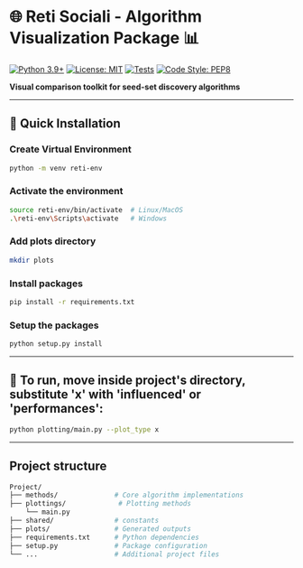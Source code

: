 # 🌐 Reti Sociali - Algorithm Visualization Package 📊

[![Python 3.9+](https://img.shields.io/badge/python-3.9+-blue.svg)](https://www.python.org/downloads/)
[![License: MIT](https://img.shields.io/badge/License-MIT-yellow.svg)](https://opensource.org/licenses/MIT)
[![Tests](https://img.shields.io/badge/tests-passing-brightgreen)]()
[![Code Style: PEP8](https://img.shields.io/badge/code%20style-PEP8-brightgreen.svg)](https://www.python.org/dev/peps/pep-0008/)

**Visual comparison toolkit for seed-set discovery algorithms**  

---

## 🔧 Quick Installation

### Create Virtual Environment
```bash
python -m venv reti-env
```
### Activate the environment
```bash
source reti-env/bin/activate  # Linux/MacOS
.\reti-env\Scripts\activate   # Windows
```
### Add plots directory
```bash
mkdir plots
```
### Install packages 
```bash
pip install -r requirements.txt
```
### Setup the packages
```bash
python setup.py install
```
---
## 🚀 To run, move inside project's directory, substitute 'x' with 'influenced' or 'performances':
```bash
python plotting/main.py --plot_type x 
```

---
## Project structure
```bash
Project/
├── methods/              # Core algorithm implementations
├── plottings/             # Plotting methods
    └── main.py
├── shared/               # constants
├── plots/                # Generated outputs
├── requirements.txt      # Python dependencies
├── setup.py              # Package configuration
└── ...                   # Additional project files
```